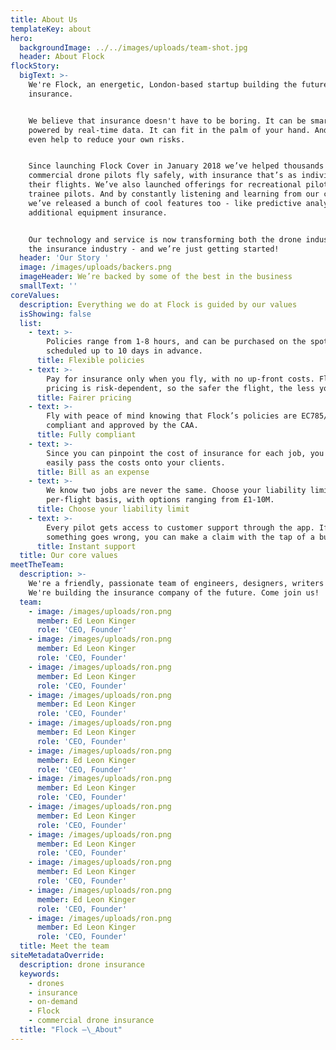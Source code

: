 ```yaml
---
title: About Us
templateKey: about
hero:
  backgroundImage: ../../images/uploads/team-shot.jpg
  header: About Flock
flockStory:
  bigText: >-
    We're Flock, an energetic, London-based startup building the future of drone
    insurance.


    We believe that insurance doesn't have to be boring. It can be smart, and
    powered by real-time data. It can fit in the palm of your hand. And it can
    even help to reduce your own risks.


    Since launching Flock Cover in January 2018 we’ve helped thousands of
    commercial drone pilots fly safely, with insurance that’s as individual as
    their flights. We’ve also launched offerings for recreational pilots and
    trainee pilots. And by constantly listening and learning from our customers,
    we’ve released a bunch of cool features too - like predictive analytics, and
    additional equipment insurance.


    Our technology and service is now transforming both the drone industry and
    the insurance industry - and we’re just getting started!
  header: 'Our Story '
  image: /images/uploads/backers.png
  imageHeader: We’re backed by some of the best in the business
  smallText: ''
coreValues:
  description: Everything we do at Flock is guided by our values
  isShowing: false
  list:
    - text: >-
        Policies range from 1-8 hours, and can be purchased on the spot, or
        scheduled up to 10 days in advance.
      title: Flexible policies
    - text: >-
        Pay for insurance only when you fly, with no up-front costs. Flock’s
        pricing is risk-dependent, so the safer the flight, the less you pay.
      title: Fairer pricing
    - text: >-
        Fly with peace of mind knowing that Flock’s policies are EC785/2004
        compliant and approved by the CAA.
      title: Fully compliant
    - text: >-
        Since you can pinpoint the cost of insurance for each job, you can
        easily pass the costs onto your clients.
      title: Bill as an expense
    - text: >-
        We know two jobs are never the same. Choose your liability limit on a
        per-flight basis, with options ranging from £1-10M.
      title: Choose your liability limit
    - text: >-
        Every pilot gets access to customer support through the app. If
        something goes wrong, you can make a claim with the tap of a button
      title: Instant support
  title: Our core values
meetTheTeam:
  description: >-
    We're a friendly, passionate team of engineers, designers, writers and more.
    We're building the insurance company of the future. Come join us!
  team:
    - image: /images/uploads/ron.png
      member: Ed Leon Kinger
      role: 'CEO, Founder'
    - image: /images/uploads/ron.png
      member: Ed Leon Kinger
      role: 'CEO, Founder'
    - image: /images/uploads/ron.png
      member: Ed Leon Kinger
      role: 'CEO, Founder'
    - image: /images/uploads/ron.png
      member: Ed Leon Kinger
      role: 'CEO, Founder'
    - image: /images/uploads/ron.png
      member: Ed Leon Kinger
      role: 'CEO, Founder'
    - image: /images/uploads/ron.png
      member: Ed Leon Kinger
      role: 'CEO, Founder'
    - image: /images/uploads/ron.png
      member: Ed Leon Kinger
      role: 'CEO, Founder'
    - image: /images/uploads/ron.png
      member: Ed Leon Kinger
      role: 'CEO, Founder'
    - image: /images/uploads/ron.png
      member: Ed Leon Kinger
      role: 'CEO, Founder'
    - image: /images/uploads/ron.png
      member: Ed Leon Kinger
      role: 'CEO, Founder'
    - image: /images/uploads/ron.png
      member: Ed Leon Kinger
      role: 'CEO, Founder'
    - image: /images/uploads/ron.png
      member: Ed Leon Kinger
      role: 'CEO, Founder'
  title: Meet the team
siteMetadataOverride:
  description: drone insurance
  keywords:
    - drones
    - insurance
    - on-demand
    - Flock
    - commercial drone insurance
  title: "Flock –\_About"
---
```



